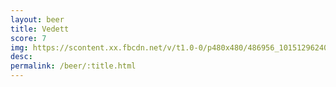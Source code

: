 ```yaml
---
layout: beer
title: Vedett
score: 7
img: https://scontent.xx.fbcdn.net/v/t1.0-0/p480x480/486956_10151296240913745_1196071675_n.jpg?oh=e1ce23a8506348f781584b96c830502f&oe=586D8F62
desc: 
permalink: /beer/:title.html
---
```

